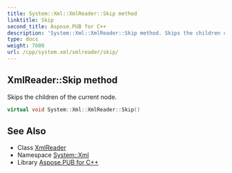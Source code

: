 ```yaml
---
title: System::Xml::XmlReader::Skip method
linktitle: Skip
second_title: Aspose.PUB for C++
description: 'System::Xml::XmlReader::Skip method. Skips the children of the current node in C++.'
type: docs
weight: 7600
url: /cpp/system.xml/xmlreader/skip/
---
```

## XmlReader::Skip method


Skips the children of the current node.

```cpp
virtual void System::Xml::XmlReader::Skip()
```

## See Also

* Class [XmlReader](../)
* Namespace [System::Xml](../../)
* Library [Aspose.PUB for C++](../../../)

